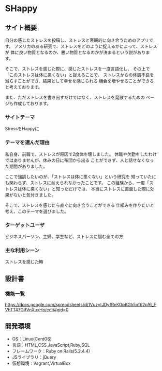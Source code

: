 
# SHappy

## サイト概要
自分の感じたストレスを投稿し、ストレスと客観的に向き合うためのアプリです。
アメリカのある研究で、ストレスをどのように捉えるかによって、ストレスが
体に良い物質となるのか、悪い物質となるのかが決まるという説があります。

そこで、ストレスを感じた際に、感じたストレスを一度言語化し、
その上で「このストレスは体に悪くない」と捉えることで、
ストレスからの体調不良を減らすことができ、結果として幸せを感じられる
機会を増やせることができると考えております。

また、ただストレスを書き出すだけではなく、ストレスを発散するための
ページも作成しております。

### サイトテーマ
StressをHappyに

### テーマを選んだ理由
私自身、前職で、ストレスが原因で2度体を壊しました。
休職や欠勤をしたわけではありませんが、休みの日に布団から出る
ことができず、人と話せなくなった期間がありました。

ここで強調したいのが、「ストレスは体に悪くない」という研究を
知っていたにも関わらず、ストレスに耐えられなかったことです。
この経験から、一度「ストレスは体に悪くない」と知っただけでは、
本当にストレスに直面した際に効果がないと気付きました。

そこで、ストレスを感じたら直ぐに向き合うことができる
仕組みを作りたいと考え、このテーマを選びました。

### ターゲットユーザ
ビジネスパーソン、主婦、学生など、ストレスに悩む全ての方

### 主な利用シーン
ストレスを感じた時

## 設計書

### 機能一覧
https://docs.google.com/spreadsheets/d/1VuzytJDyfRnKOpKGh5nf62pf6_FVhTT47GifVnXuxHo/edit#gid=0

## 開発環境
- OS：Linux(CentOS)
- 言語：HTML,CSS,JavaScript,Ruby,SQL
- フレームワーク：Ruby on Rails(5.2.4.4)
- JSライブラリ：jQuery
- 仮想環境：Vagrant,VirtualBox

